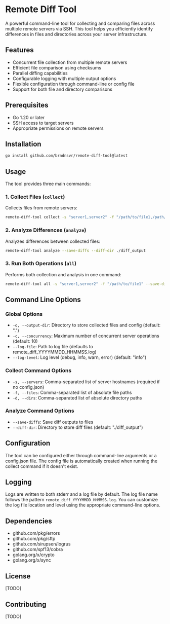 # Remote Diff Tool

A powerful command-line tool for collecting and comparing files across multiple remote servers via SSH. This tool helps you efficiently identify differences in files and directories across your server infrastructure.

## Features

- Concurrent file collection from multiple remote servers
- Efficient file comparison using checksums
- Parallel diffing capabilities
- Configurable logging with multiple output options
- Flexible configuration through command-line or config file
- Support for both file and directory comparisons

## Prerequisites

- Go 1.20 or later
- SSH access to target servers
- Appropriate permissions on remote servers

## Installation

```bash
go install github.com/brndnsvr/remote-diff-tool@latest
```

## Usage

The tool provides three main commands:

### 1. Collect Files (`collect`)

Collects files from remote servers:

```bash
remote-diff-tool collect -s "server1,server2" -f "/path/to/file1,/path/to/file2" -d "/path/to/dir1,/path/to/dir2"
```

### 2. Analyze Differences (`analyze`)

Analyzes differences between collected files:

```bash
remote-diff-tool analyze --save-diffs --diff-dir ./diff_output
```

### 3. Run Both Operations (`all`)

Performs both collection and analysis in one command:

```bash
remote-diff-tool all -s "server1,server2" -f "/path/to/file1" --save-diffs
```

## Command Line Options

### Global Options
- `-o, --output-dir`: Directory to store collected files and config (default: ".")
- `-c, --concurrency`: Maximum number of concurrent server operations (default: 10)
- `--log-file`: Path to log file (defaults to remote_diff_YYYYMMDD_HHMMSS.log)
- `--log-level`: Log level (debug, info, warn, error) (default: "info")

### Collect Command Options
- `-s, --servers`: Comma-separated list of server hostnames (required if no config.json)
- `-f, --files`: Comma-separated list of absolute file paths
- `-d, --dirs`: Comma-separated list of absolute directory paths

### Analyze Command Options
- `--save-diffs`: Save diff outputs to files
- `--diff-dir`: Directory to store diff files (default: "./diff_output")

## Configuration

The tool can be configured either through command-line arguments or a config.json file. The config file is automatically created when running the collect command if it doesn't exist.

## Logging

Logs are written to both stderr and a log file by default. The log file name follows the pattern `remote_diff_YYYYMMDD_HHMMSS.log`. You can customize the log file location and level using the appropriate command-line options.

## Dependencies

- github.com/pkg/errors
- github.com/pkg/sftp
- github.com/sirupsen/logrus
- github.com/spf13/cobra
- golang.org/x/crypto
- golang.org/x/sync

## License

[TODO]

## Contributing

[TODO] 
